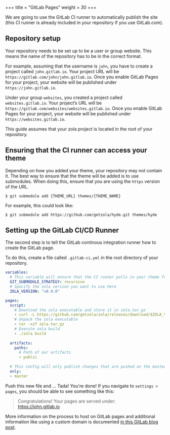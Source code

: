 +++
title = "GitLab Pages"
weight = 30
+++

We are going to use the GitLab CI runner to automatically publish the site (this CI runner is already included in your repository if you use GitLab.com).

## Repository setup

Your repository needs to be set up to be a user or group website. This means the name of the repository has to be in the correct format.

For example, assuming that the username is `john`, you have to create a project called `john.gitlab.io`. Your project URL will be `https://gitlab.com/john/john.gitlab.io`. Once you enable GitLab Pages for your project, your website will be published under `https://john.gitlab.io`.

Under your group `websites`, you created a project called `websites.gitlab.io`. Your project’s URL will be `https://gitlab.com/websites/websites.gitlab.io`. Once you enable GitLab Pages for your project, your website will be published under `https://websites.gitlab.io`.


This guide assumes that your zola project is located in the root of your repository.

## Ensuring that the CI runner can access your theme

Depending on how you added your theme, your repository may not contain it. The best way to ensure that the theme will
be added is to use submodules. When doing this, ensure that you are using the `https` version of the URL.

```shell
$ git submodule add {THEME_URL} themes/{THEME_NAME}
```

For example, this could look like:
```shell
$ git submodule add https://github.com/getzola/hyde.git themes/hyde
```

## Setting up the GitLab CI/CD Runner

The second step is to tell the GitLab continous integration runner how to create the GitLab page.

To do this, create a file called `.gitlab-ci.yml` in the root directory of your repository.

```yaml
variables:
  # This variable will ensure that the CI runner pulls in your theme from the submodule
  GIT_SUBMODULE_STRATEGY: recursive  
  # Specify the zola version you want to use here
  ZOLA_VERSION: "v0.9.0"

pages:
  script:
    # Download the zola executable and store it in zola.tar.gz
    - curl -L https://github.com/getzola/zola/releases/download/$ZOLA_VERSION/zola-$ZOLA_VERSION-x86_64-unknown-linux-gnu.tar.gz > zola.tar.gz
    # Unpack the zola executable
    - tar -xzf zola.tar.gz
    # Execute zola build
    - ./zola build
    
  artifacts:
    paths:
      # Path of our artifacts
      - public
      
  # This config will only publish changes that are pushed on the master branch
  only:
  - master
```

Push this new file and ... Tada! You're done! If you navigate to `settings > pages`, you should be able to see
something like this:

> Congratulations! Your pages are served under:  
https://john.gitlab.io

More information on the process to host on GitLab pages and additional information like using a custom domain is documented 
[in this GitLab blog post](https://about.gitlab.com/2016/04/07/gitlab-pages-setup/).

